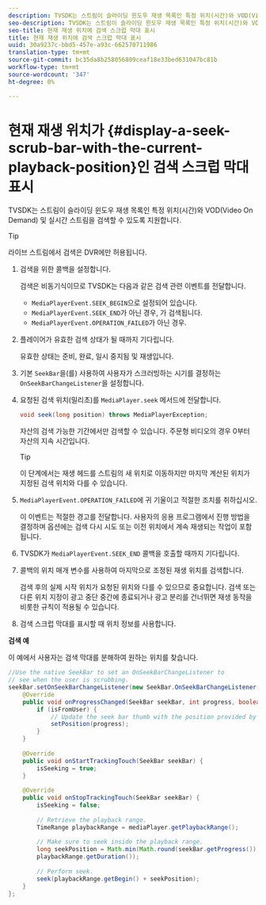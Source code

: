 ```yaml
---
description: TVSDK는 스트림이 슬라이딩 윈도우 재생 목록인 특정 위치(시간)와 VOD(Video On Demand) 및 실시간 스트림을 검색할 수 있도록 지원합니다.
seo-description: TVSDK는 스트림이 슬라이딩 윈도우 재생 목록인 특정 위치(시간)와 VOD(Video On Demand) 및 실시간 스트림을 검색할 수 있도록 지원합니다.
seo-title: 현재 재생 위치에 검색 스크럽 막대 표시
title: 현재 재생 위치에 검색 스크럽 막대 표시
uuid: 30a9237c-bbd5-457e-a93c-662570711986
translation-type: tm+mt
source-git-commit: bc35da8b258056809ceaf18e33bed631047bc81b
workflow-type: tm+mt
source-wordcount: '347'
ht-degree: 0%

---
```



# 현재 재생 위치가 {#display-a-seek-scrub-bar-with-the-current-playback-position}인 검색 스크럽 막대 표시

TVSDK는 스트림이 슬라이딩 윈도우 재생 목록인 특정 위치(시간)와 VOD(Video On Demand) 및 실시간 스트림을 검색할 수 있도록 지원합니다.

>[!TIP]
>
>라이브 스트림에서 검색은 DVR에만 허용됩니다.

1. 검색을 위한 콜백을 설정합니다.

   검색은 비동기식이므로 TVSDK는 다음과 같은 검색 관련 이벤트를 전달합니다.

   * `MediaPlayerEvent.SEEK_BEGIN`으로 설정되어 있습니다.
   * `MediaPlayerEvent.SEEK_END`가 아닌 경우, 가 검색됩니다.
   * `MediaPlayerEvent.OPERATION_FAILED`가 아닌 경우.

1. 플레이어가 유효한 검색 상태가 될 때까지 기다립니다.

   유효한 상태는 준비, 완료, 일시 중지됨 및 재생입니다.
1. 기본 `SeekBar`을(를) 사용하여 사용자가 스크러빙하는 시기를 결정하는 `OnSeekBarChangeListener`을 설정합니다.
1. 요청된 검색 위치(밀리초)를 `MediaPlayer.seek` 메서드에 전달합니다.

   ```java
   void seek(long position) throws MediaPlayerException;
   ```

   자산의 검색 가능한 기간에서만 검색할 수 있습니다. 주문형 비디오의 경우 0부터 자산의 지속 시간입니다.

   >[!TIP]
   >
   >이 단계에서는 재생 헤드를 스트림의 새 위치로 이동하지만 마지막 계산된 위치가 지정된 검색 위치와 다를 수 있습니다.

1. `MediaPlayerEvent.OPERATION_FAILED`에 귀 기울이고 적절한 조치를 취하십시오.

   이 이벤트는 적절한 경고를 전달합니다. 사용자의 응용 프로그램에서 진행 방법을 결정하며 옵션에는 검색 다시 시도 또는 이전 위치에서 계속 재생되는 작업이 포함됩니다.

1. TVSDK가 `MediaPlayerEvent.SEEK_END` 콜백을 호출할 때까지 기다립니다.
1. 콜백의 위치 매개 변수를 사용하여 마지막으로 조정된 재생 위치를 검색합니다.

   검색 후의 실제 시작 위치가 요청된 위치와 다를 수 있으므로 중요합니다. 검색 또는 다른 위치 지정이 광고 중단 중간에 종료되거나 광고 분리를 건너뛰면 재생 동작을 비롯한 규칙이 적용될 수 있습니다.

1. 검색 스크럽 막대를 표시할 때 위치 정보를 사용합니다.

<!--<a id="example_EEB73818260C43C8B5AE12BA68548AB7"></a>-->

**검색 예**

이 예에서 사용자는 검색 막대를 분해하여 원하는 위치를 찾습니다.

```java
//Use the native SeekBar to set an OnSeekBarChangeListener to 
// see when the user is scrubbing. 
seekBar.setOnSeekBarChangeListener(new SeekBar.OnSeekBarChangeListener() { 
    @Override 
    public void onProgressChanged(SeekBar seekBar, int progress, boolean isFromUser) { 
        if (isFromUser) { 
            // Update the seek bar thumb with the position provided by the user. 
            setPosition(progress); 
        } 
    } 
 
    @Override 
    public void onStartTrackingTouch(SeekBar seekBar) { 
        isSeeking = true; 
    } 
 
    @Override 
    public void onStopTrackingTouch(SeekBar seekBar) { 
        isSeeking = false; 
 
        // Retrieve the playback range. 
        TimeRange playbackRange = mediaPlayer.getPlaybackRange(); 
 
        // Make sure to seek inside the playback range. 
        long seekPosition = Math.min(Math.round(seekBar.getProgress()), 
        playbackRange.getDuration()); 
     
        // Perform seek. 
        seek(playbackRange.getBegin() + seekPosition); 
    } 
}; 
```
